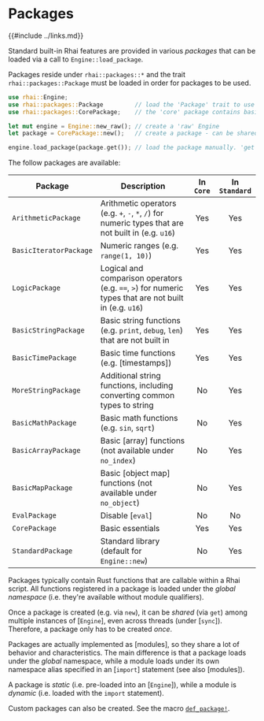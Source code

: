 Packages
========

{{#include ../links.md}}

Standard built-in Rhai features are provided in various _packages_ that can be loaded via a call to `Engine::load_package`.

Packages reside under `rhai::packages::*` and the trait `rhai::packages::Package` must be loaded in order for
packages to be used.

```rust
use rhai::Engine;
use rhai::packages::Package         // load the 'Package' trait to use packages
use rhai::packages::CorePackage;    // the 'core' package contains basic functionalities (e.g. arithmetic)

let mut engine = Engine::new_raw(); // create a 'raw' Engine
let package = CorePackage::new();   // create a package - can be shared among multiple `Engine` instances

engine.load_package(package.get()); // load the package manually. 'get' returns a reference to the shared package
```

The follow packages are available:

| Package                | Description                                                                                            | In `Core` | In `Standard` |
| ---------------------- | ------------------------------------------------------------------------------------------------------ | :-------: | :-----------: |
| `ArithmeticPackage`    | Arithmetic operators (e.g. `+`, `-`, `*`, `/`) for numeric types that are not built in (e.g. `u16`)    |    Yes    |      Yes      |
| `BasicIteratorPackage` | Numeric ranges (e.g. `range(1, 10)`)                                                                   |    Yes    |      Yes      |
| `LogicPackage`         | Logical and comparison operators (e.g. `==`, `>`) for numeric types that are not built in (e.g. `u16`) |    Yes    |      Yes      |
| `BasicStringPackage`   | Basic string functions (e.g. `print`, `debug`, `len`) that are not built in                            |    Yes    |      Yes      |
| `BasicTimePackage`     | Basic time functions (e.g. [timestamps])                                                               |    Yes    |      Yes      |
| `MoreStringPackage`    | Additional string functions, including converting common types to string                               |    No     |      Yes      |
| `BasicMathPackage`     | Basic math functions (e.g. `sin`, `sqrt`)                                                              |    No     |      Yes      |
| `BasicArrayPackage`    | Basic [array] functions (not available under `no_index`)                                               |    No     |      Yes      |
| `BasicMapPackage`      | Basic [object map] functions (not available under `no_object`)                                         |    No     |      Yes      |
| `EvalPackage`          | Disable [`eval`]                                                                                       |    No     |      No       |
| `CorePackage`          | Basic essentials                                                                                       |    Yes    |      Yes      |
| `StandardPackage`      | Standard library (default for `Engine::new`)                                                           |    No     |      Yes      |

Packages typically contain Rust functions that are callable within a Rhai script.
All functions registered in a package is loaded under the _global namespace_ (i.e. they're available without module qualifiers).

Once a package is created (e.g. via `new`), it can be _shared_ (via `get`) among multiple instances of [`Engine`],
even across threads (under [`sync`]). Therefore, a package only has to be created _once_.

Packages are actually implemented as [modules], so they share a lot of behavior and characteristics.
The main difference is that a package loads under the _global_ namespace, while a module loads under its own
namespace alias specified in an [`import`] statement (see also [modules]).

A package is _static_ (i.e. pre-loaded into an [`Engine`]), while a module is _dynamic_ (i.e. loaded with
the `import` statement).

Custom packages can also be created.  See the macro [`def_package!`](https://docs.rs/rhai/0.13.0/rhai/macro.def_package.html).
